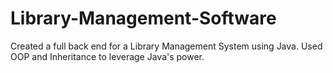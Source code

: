 # Library-Management-Software
Created a full back end for a Library Management System using Java. Used OOP and Inheritance to leverage Java's power.

